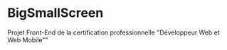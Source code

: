 # BigSmallScreen
Projet Front-End de la certification professionnelle "Développeur Web et Web Mobile""

